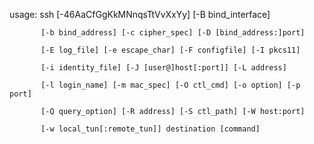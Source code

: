 usage: ssh [-46AaCfGgKkMNnqsTtVvXxYy] [-B bind_interface]                                                                                              

           [-b bind_address] [-c cipher_spec] [-D [bind_address:]port]                                                                                 

           [-E log_file] [-e escape_char] [-F configfile] [-I pkcs11]                                                                                  

           [-i identity_file] [-J [user@]host[:port]] [-L address]                                                                                     

           [-l login_name] [-m mac_spec] [-O ctl_cmd] [-o option] [-p port]                                                                            

           [-Q query_option] [-R address] [-S ctl_path] [-W host:port]                                                                                 

           [-w local_tun[:remote_tun]] destination [command]
